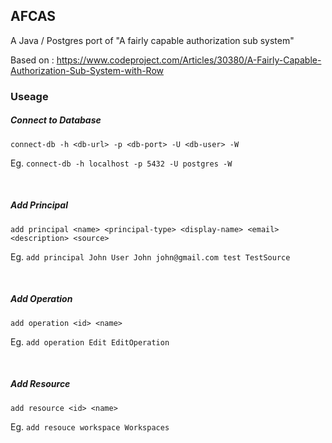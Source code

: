 
## AFCAS

A Java / Postgres port of "A fairly capable authorization sub system"

Based on : https://www.codeproject.com/Articles/30380/A-Fairly-Capable-Authorization-Sub-System-with-Row

### Useage

##### Connect to Database
```
connect-db -h <db-url> -p <db-port> -U <db-user> -W
```

Eg.
``connect-db -h localhost -p 5432 -U postgres -W``

<br/>

##### Add Principal 
```
add principal <name> <principal-type> <display-name> <email> <description> <source>
```

Eg.
``add principal John User John john@gmail.com test TestSource``

<br/>

##### Add Operation 
```
add operation <id> <name>
```

Eg.
``add operation Edit EditOperation``

<br/>

##### Add Resource 
```
add resource <id> <name>
```

Eg.
``add resouce workspace Workspaces``

